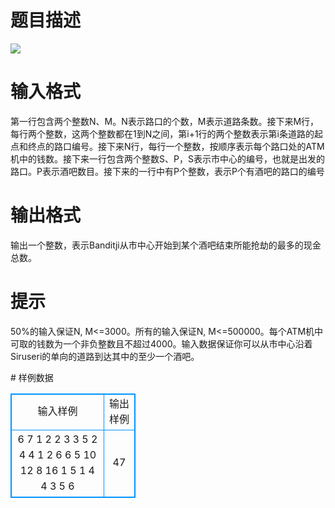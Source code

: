 # 

 
 # 题目描述 
<p>
<img border="0" src="/source/joyoi/tyvj-3620/img/aHR0cDovL3d3dy5qb3lvaS5jbi9wcm9ibGVtL3R5dmotMzYyMC9wcm9ibGVtc19pbWFnZXMvMjQ3My8xMTc5LmpwZw==.jpg"><br></p> 

 
 # 输入格式 
<p>
第一行包含两个整数N、M。N表示路口的个数，M表示道路条数。接下来M行，每行两个整数，这两个整数都在1到N之间，第i+1行的两个整数表示第i条道路的起点和终点的路口编号。接下来N行，每行一个整数，按顺序表示每个路口处的ATM机中的钱数。接下来一行包含两个整数S、P，S表示市中心的编号，也就是出发的路口。P表示酒吧数目。接下来的一行中有P个整数，表示P个有酒吧的路口的编号</p> 

 
 # 输出格式 
<p>
输出一个整数，表示Banditji从市中心开始到某个酒吧结束所能抢劫的最多的现金总数。</p> 

 
 # 提示 
<p>
50%的输入保证N, M<=3000。所有的输入保证N, M<=500000。每个ATM机中可取的钱数为一个非负整数且不超过4000。输入数据保证你可以从市中心沿着Siruseri的单向的道路到达其中的至少一个酒吧。</p> 
# 样例数据
<style>
        table,table tr th, table tr td { border:1px solid #0094ff; }
        table { width: 200px; min-height: 25px; line-height: 25px; text-align: center; border-collapse: collapse;}   
    </style>
<table>
	<tr>
		<td>输入样例</td>
		<td>输出样例</td>
	</tr>
<tr><td>6 7
1 2
2 3
3 5
2 4
4 1
2 6
6 5
10
12
8
16
1 5
1 4
4
3
5
6</td><td>
47</td></tr></table>
